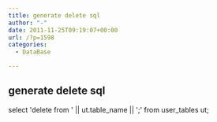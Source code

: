```yaml
---
title: generate delete sql
author: "-"
date: 2011-11-25T09:19:07+00:00
url: /?p=1598
categories:
  - DataBase

---
```

## generate delete sql
select 'delete from ' || ut.table_name || ';' from user_tables ut;